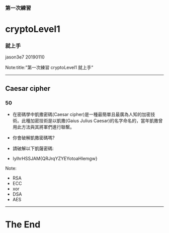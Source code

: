 ### 第一次練習
# cryptoLevel1
### 就上手

jason3e7 20190110

Note:title:"第一次練習 cryptoLevel1 就上手"

---

## Caesar cipher
### 50

* 在密碼學中凱撒密碼(Caesar cipher)是一種最簡單且最廣為人知的加密技術。此種加密技術是以凱撒(Gaius Julius Caesar)的名字命名的，當年凱撒曾用此方法與其將軍們進行聯繫。

* 你會破解凱撒密碼嗎?

* 請破解以下凱薩密碼:
* IylhrHSSJAM{QRJrqYZYEYotoaHIemgw}

Note:
* RSA
* ECC
* xor
* DSA
* AES

---

# The End